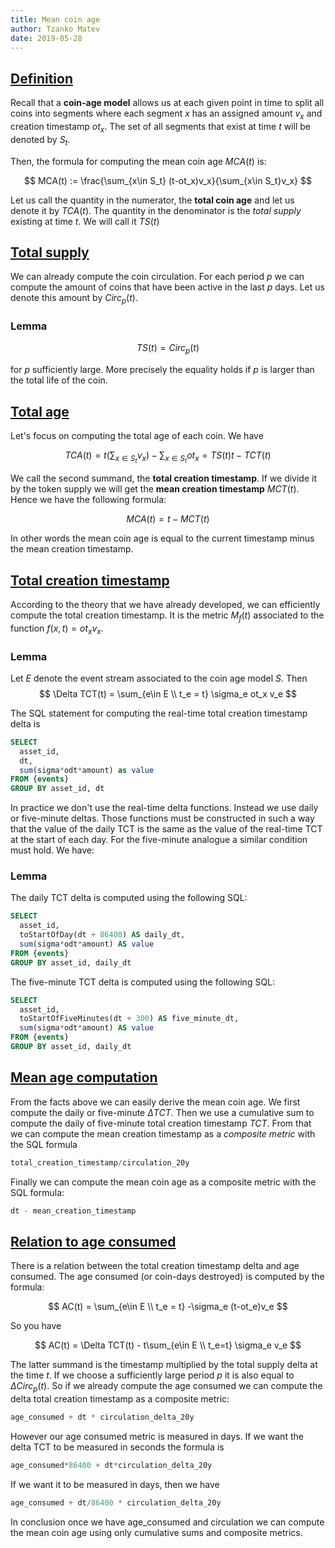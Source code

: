 ```yaml
---
title: Mean coin age
author: Tzanko Matev
date: 2019-05-28
---
```


## [Definition](#definition)

Recall that a **coin-age model** allows us at each given point in time
to split all coins into segments where each segment $x$ has an
assigned amount $v_x$ and creation timestamp $ot_x$. The set of all
segments that exist at time $t$ will be denoted by $S_t$.

Then, the formula for computing the mean coin age $MCA(t)$ is:

$$
MCA(t) := \frac{\sum_{x\in S_t} (t-ot_x)v_x}{\sum_{x\in S_t}v_x}
$$

Let us call the quantity in the numerator, the **total coin age** and
let us denote it by $TCA(t)$. The quantity in the denominator is the
*total supply* existing at time $t$. We will call it $TS(t)$

## [Total supply](#totalsupply)

We can already compute the coin circulation. For each period $p$ we
can compute the amount of coins that have been active in the last $p$
days. Let us denote this amount by $Circ_p(t)$.

### Lemma

$$
TS(t) = Circ_p(t)
$$

for $p$ sufficiently large. More precisely the equality holds if $p$
is larger than the total life of the coin.

## [Total age](#totalage)

Let's focus on computing the total age of each coin. We have

$$
TCA(t) = t\left(\sum_{x\in S_t} v_x\right) - \sum_{x\in S_t} ot_x = TS(t)t - TCT(t)
$$

We call the second summand, the **total creation timestamp**. If we
divide it by the token supply we will get the **mean creation
timestamp** $MCT(t)$. Hence we have the following formula:

$$
MCA(t) = t - MCT(t)
$$

In other words the mean coin age is equal to the current timestamp
minus the mean creation timestamp.

## [Total creation timestamp](#creationtimestamp)

According to the theory that we have already developed, we can
efficiently compute the total creation timestamp. It is the metric
$M_f(t)$ associated to the function $f(x,t) = ot_x v_x$.

### Lemma

Let $E$ denote the event stream associated to the coin age model $S$. Then
$$
\Delta TCT(t) = \sum_{e\in E \\ t_e = t} \sigma_e ot_x v_e
$$


The SQL statement for computing the real-time total creation timestamp delta is

```sql
SELECT
  asset_id,
  dt,
  sum(sigma*odt*amount) as value
FROM {events}
GROUP BY asset_id, dt
```

In practice we don't use the real-time delta functions. Instead we use
daily or five-minute deltas. Those functions must be constructed in
such a way that the value of the daily TCT is the same as the value of
the real-time TCT at the start of each day. For the five-minute
analogue a similar condition must hold. We have:

### Lemma

The daily TCT delta is computed using the following SQL:

```sql
SELECT
  asset_id,
  toStartOfDay(dt + 86400) AS daily_dt,
  sum(sigma*odt*amount) AS value
FROM {events}
GROUP BY asset_id, daily_dt
```

The five-minute TCT delta is computed using the following SQL:

```sql
SELECT
  asset_id,
  toStartOfFiveMinutes(dt + 300) AS five_minute_dt,
  sum(sigma*odt*amount) AS value
FROM {events}
GROUP BY asset_id, daily_dt
```

## [Mean age computation](#computation)

From the facts above we can easily derive the mean coin age. We first
compute the daily or five-minute $\Delta TCT$. Then we use a
cumulative sum to compute the daily of five-minute total creation
timestamp $TCT$. From that we can compute the mean creation timestamp
as a *composite metric* with the SQL formula

```sql
total_creation_timestamp/circulation_20y
```

Finally we can compute the mean coin age as a composite metric with the SQL formula:

```sql
dt - mean_creation_timestamp
```

## [Relation to age consumed](#ageconsumed)

There is a relation between the total creation timestamp delta and age
consumed. The age consumed (or coin-days destroyed) is computed by the
formula:

$$
AC(t) = \sum_{e\in E \\ t_e = t} -\sigma_e (t-ot_e)v_e
$$

So you have

$$
AC(t) = \Delta TCT(t) - t\sum_{e\in E \\ t_e=t} \sigma_e v_e
$$

The latter summand is the timestamp multiplied by the total supply
delta at the time $t$. If we choose a sufficiently large period $p$ it
is also equal to $\Delta Circ_p(t)$. So if we already compute the age
consumed we can compute the delta total creation timestamp as a
composite metric:

```sql
age_consumed + dt * circulation_delta_20y
```

However our age consumed metric is measured in days. If we want the delta TCT to be measured in seconds the formula is

```sql
age_consumed*86400 + dt*circulation_delta_20y
```

If we want it to be measured in days, then we have

```sql
age_consumed + dt/86400 * circulation_delta_20y
```

In conclusion once we have age_consumed and circulation we can compute
the mean coin age using only cumulative sums and composite metrics.
